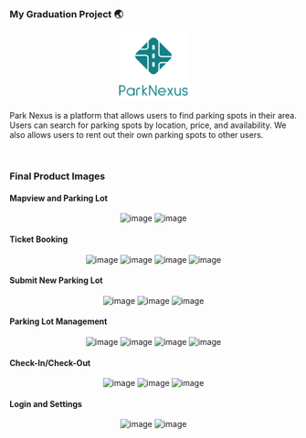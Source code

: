 ### My Graduation Project 🌏

<p align='center'>
  <img src='../vertical-logo.png' alt=''  width='120' />
</p>

Park Nexus is a platform that allows users to find parking spots in their area. Users can search for parking spots by location, price, and availability. We also allows users to rent out their own parking spots to other users.

<p align='center'>
  <img src='https://github.com/user-attachments/assets/4517d2b6-1942-48e6-97e4-e965a1e471ed' alt=''  width='200' />
  <img src='https://github.com/user-attachments/assets/46799300-7fa1-498d-bfac-47b3648e3080' alt=''  width='200' />
   <img src='https://github.com/user-attachments/assets/dcf8023e-cacf-4d10-997b-1d258bbcf8dd' alt=''  width='200' />
   <img src='https://github.com/user-attachments/assets/28911343-8e4c-4984-97f7-47e0e87f4094' alt=''  width='200' />
</p>

### Final Product Images
#### Mapview and Parking Lot
<p align='center'>
  <img width="250" alt="image" src="https://github.com/user-attachments/assets/7a368c9d-6741-4458-924e-a78b696d57b4" />
  <img width="250" alt="image" src="https://github.com/user-attachments/assets/908cbb13-7a89-4806-ba85-9580b060f97b" />
</p>

#### Ticket Booking
<p align='center'>
  <img width="200" alt="image" src="https://github.com/user-attachments/assets/869c4cea-7dfa-4611-8921-83dfeca8e8dc" />
  <img width="200" alt="image" src="https://github.com/user-attachments/assets/b40c69bf-0a9a-4218-9ddf-ebbde7b1df26" />
  <img width="200" alt="image" src="https://github.com/user-attachments/assets/3b797bc2-aadb-4717-8c50-63e90873ecbc" />
  <img width="200" alt="image" src="https://github.com/user-attachments/assets/ff26907f-1e1d-4aa0-a333-71d4c26f8915" />
</p>

#### Submit New Parking Lot
<p align='center'>
<img width="200" alt="image" src="https://github.com/user-attachments/assets/4f6fcf5c-92e7-4458-b5ab-a76f3ff1c4f3" />
<img width="200" alt="image" src="https://github.com/user-attachments/assets/aeb5231c-3ea5-4608-9713-ee03d263c7fd" />
<img width="200" alt="image" src="https://github.com/user-attachments/assets/cc9111d9-e477-4509-b38d-c0d54225ebcb" />
</p>

#### Parking Lot Management
<p align='center'>
<img width="200" alt="image" src="https://github.com/user-attachments/assets/5c85d9c7-5586-430a-87dd-dc6e3bbca867" />
<img width="200" alt="image" src="https://github.com/user-attachments/assets/90aff85f-5b2c-4f4a-9ad8-2cafbe636b6a" />
<img width="200" alt="image" src="https://github.com/user-attachments/assets/a87e639f-a6e2-4936-ab2d-ca38d764f9c6" />
<img width="200" alt="image" src="https://github.com/user-attachments/assets/c442c46f-4e3c-4ff7-ad2e-39301207789a" />
</p>

#### Check-In/Check-Out
<p align='center'>
<img width="200" alt="image" src="https://github.com/user-attachments/assets/889956a5-a4fc-4897-869f-d54b5481af1f" />
<img width="200" alt="image" src="https://github.com/user-attachments/assets/8ee7fbe4-f9a2-4cd1-86fb-e328d0e7fba9" />
<img width="200" alt="image" src="https://github.com/user-attachments/assets/9f39363f-ad40-4276-a942-9898fba3b984" />
</p>

#### Login and Settings
<p align='center'>
<img width="200" alt="image" src="https://github.com/user-attachments/assets/127ca33c-5d6d-49b1-928f-2cbf28cba01a" />
<img width="200" alt="image" src="https://github.com/user-attachments/assets/340e8798-f48c-4b9a-b20a-b117ad4fcd05" />
</p>
